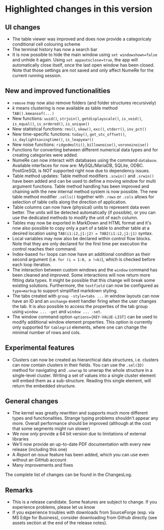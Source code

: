 # Highlighted changes in this version

## UI changes

- The table viewer was improved and does now provide a categoricaly conditional cell colouring scheme
- The terminal history has now a search bar
- It is now possible to hide the main window using `set windowshown=false` and unhide it again. Using `set appautoclose=true`, the app will automatically close itself, once the last open window has been closed. Note that those settings are not saved and only affect NumeRe for the current running session.

## New and improved functionalities

- `remove` may now also remove folders (and folder structures recursively)
- *k* means clustering is now available as table method `TAB().kmeansof(...)`
- New functions: `uuid()`, `strjoin()`, `getdisplayscale()`, `is_void()`, `is_equal()`, `is_ordered()`, `is_unique()`
- New statistical functions: `rms()`, `skew()`, `exc()`, `stderr()`, `inv_pct()`
- New time-specific functions: `today()`, `get_utc_offset()`, `is_daylightsavingtime()`, `is_leapyear()`
- New noise functions: `ridgedmulti()`, `billownoise()`, `voronoinoise()`
- Functions for converting between different numerical data types and for creating categories were added.
- NumeRe can now interact with databases using the command `database`. Available interfaces for now are: MySQL/MariaDB, SQLite, ODBC. PostGreSQL is *NOT* supported right now due to dependency issues.
- Table method updates: Table method modifiers `.scwin()` and `.srwin()` have been added and can be used to define a moving window for multi argument functions. Table method handling has been improved and chaining with the new internal method system is now possible. The new table method modifier `.cells()` together with `.rows` or `.cols` allows for selection of table cells along the direction of application.
- Table columns can now have (physical) units to represent data even better. The units will be detected automatically (if possible), or you can use the dedicated methods to modify the unit of each column.
- Tables may now be exported in MarkDown and HTML format and it's now also possible to copy only a part of a table to another table at a desired location using `TAB(i1:i2,j1:j2) = TAB2(i1:i2,j1:j1)` syntax.
- Local variables may now also be declared within control flow blocks. Note that they are only declared for the first time per execution the control reaches their command.
- Index-based `for` loops can now have an additional condition as their second argument (i.e. `for (i = 1:0, a !=b)`), which is checked before each loop iteration.
- The interaction between custom windows and the `window` command has been cleaned and improved. Some interactions will now return more fitting data types. It might be possible that this change will break some existing solutions. Furthermore, the `textfield` can now be configured as `type=markup` to support simplified markdown styling.
- The tabs created with `group -style=tabs ...` in window layouts can now have an ID and an `onchange` event handler firing when the user changes the tab. It is also possible to access the properties of the tab group using `window ... -get` and `window ... -set`.
- The window command option `options={KEY-VALUE-LIST}` can be used to modify additional window element properties. This option is currently only supported for `tablegrid` elements, where one can change the minimal number of rows and cols.

## Experimental features

- Clusters can now be created as hierarchical data structures, i.e. clusters can now contain clusters in their fields. You can use the `.sel(ID)` method for navigating and `.unwrap` to unwrap the whole structure in a single-level cluster. Writing a set of values into a single cluster element will embed them as a sub-structure. Reading this single element, will return the embedded structure.

## General changes

- The kernel was greatly rewritten and supports much more different types and functionalities. Strange typing problems shouldn't appear any more. Overall performance should be improved (although at the cost that some segments might run slower)
- We now *only* provide a 64 bit version due to limitations of external libraries
- We'll now provide an up-to-date PDF documentation with every new release (including this one)
- A *Report an issue* feature has been added, which you can use even without an GitHub account
- Many improvements and fixes

The complete list of changes can be found in the ChangesLog.

## Remarks

- This is a release candidate. Some features are subject to change. If you experience problems, please let us know
- If you experience troubles with downloads from SourceForge (esp. via MS Edge for Business), consider downloading from Github directly (see assets section at the end of the release notes).